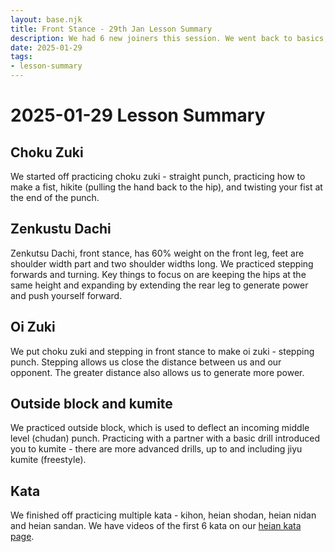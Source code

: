 ```yaml
---
layout: base.njk
title: Front Stance - 29th Jan Lesson Summary
description: We had 6 new joiners this session. We went back to basics, practicing basic techniques. We introduced kumite concepts then finished with kata
date: 2025-01-29
tags:
- lesson-summary
---
```

# 2025-01-29 Lesson Summary

## Choku Zuki

We started off practicing choku zuki - straight punch, practicing how to make a fist, hikite (pulling the hand back to the hip), and twisting your fist at the end of the punch. 

## Zenkustu Dachi

Zenkutsu Dachi, front stance, has 60% weight on the front leg, feet are shoulder width part and two shoulder widths long. We practiced stepping forwards and turning. Key things to focus on are keeping the hips at the same height and expanding by extending the rear leg to generate power and push yourself forward.

## Oi Zuki

We put choku zuki and stepping in front stance to make oi zuki - stepping punch. Stepping allows us close the distance between us and our opponent. The greater distance also allows us to generate more power.

## Outside block and kumite
We practiced outside block, which is used to deflect an incoming middle level (chudan) punch. Practicing with a partner with a basic drill introduced you to kumite - there are more advanced drills, up to and including jiyu kumite (freestyle).

## Kata
We finished off practicing multiple kata - kihon, heian shodan, heian nidan and heian sandan. We have videos of the first 6 kata on our [heian kata page](/kata/heian/).
